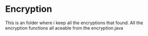 # Encryption

This is an folder where i keep all the encryptions that found. 
All the encryption functions all aceable from the encryption.java
